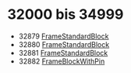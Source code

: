 # 32000 bis 34999
- 32879 [FrameStandardBlock](Elements/FrameStandardBlock.md)
- 32880 [FrameStandardBlock](Elements/FrameStandardBlock.md)
- 32881 [FrameStandardBlock](Elements/FrameStandardBlock.md)
- 32882 [FrameBlockWithPin](Elements/FrameBlockWithPin.md)
